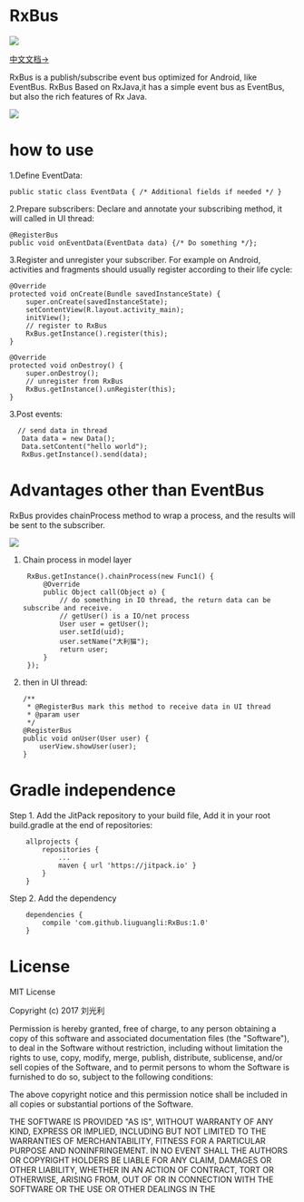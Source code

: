 # RxBus
[![](https://jitpack.io/v/liuguangli/RxBus.svg)](https://jitpack.io/#liuguangli/RxBus)

[中文文档->](https://github.com/liuguangli/RxBus/blob/master/README_CH.md)

RxBus is a publish/subscribe event bus optimized for Android, like EventBus.
RxBus Based on RxJava,it has a simple event bus as EventBus, but also the rich features of Rx Java.

![](https://github.com/liuguangli/RxBus/blob/master/RxBus.png)

# how to use

1.Define EventData:

    public static class EventData { /* Additional fields if needed */ }


2.Prepare subscribers: Declare and annotate your subscribing method, it will called in UI thread:

    @RegisterBus
    public void onEventData(EventData data) {/* Do something */};

3.Register and unregister your subscriber. For example on Android, activities and fragments should usually register according to their life cycle:

    @Override
    protected void onCreate(Bundle savedInstanceState) {
        super.onCreate(savedInstanceState);
        setContentView(R.layout.activity_main);
        initView();
        // register to RxBus
        RxBus.getInstance().register(this);
    }

    @Override
    protected void onDestroy() {
        super.onDestroy();
        // unregister from RxBus
        RxBus.getInstance().unRegister(this);
    }
3.Post events:


      // send data in thread
       Data data = new Data();
       Data.setContent("hello world");
       RxBus.getInstance().send(data);


# Advantages other than EventBus

RxBus provides chainProcess method to wrap a process, and the results will be sent to the subscriber.


![](https://github.com/liuguangli/RxBus/blob/master/RxBusChain.png)

1. Chain process in model layer

        RxBus.getInstance().chainProcess(new Func1() {
            @Override
            public Object call(Object o) {
                // do something in IO thread, the return data can be subscribe and receive.
                // getUser() is a IO/net process
                User user = getUser();
                user.setId(uid);
                user.setName("大利猫");
                return user;
            }
        });


2. then in UI thread:

       /**
        * @RegisterBus mark this method to receive data in UI thread
        * @param user
        */
       @RegisterBus
       public void onUser(User user) {
           userView.showUser(user);
       }

# Gradle independence

Step 1. Add the JitPack repository to your build file, Add it in your root build.gradle at the end of repositories:

       	allprojects {
       		repositories {
       			...
       			maven { url 'https://jitpack.io' }
       		}
       	}

Step 2. Add the dependency

       	dependencies {
       		compile 'com.github.liuguangli:RxBus:1.0'
       	}

# License

MIT License

Copyright (c) 2017 刘光利

Permission is hereby granted, free of charge, to any person obtaining a copy
of this software and associated documentation files (the "Software"), to deal
in the Software without restriction, including without limitation the rights
to use, copy, modify, merge, publish, distribute, sublicense, and/or sell
copies of the Software, and to permit persons to whom the Software is
furnished to do so, subject to the following conditions:

The above copyright notice and this permission notice shall be included in all
copies or substantial portions of the Software.

THE SOFTWARE IS PROVIDED "AS IS", WITHOUT WARRANTY OF ANY KIND, EXPRESS OR
IMPLIED, INCLUDING BUT NOT LIMITED TO THE WARRANTIES OF MERCHANTABILITY,
FITNESS FOR A PARTICULAR PURPOSE AND NONINFRINGEMENT. IN NO EVENT SHALL THE
AUTHORS OR COPYRIGHT HOLDERS BE LIABLE FOR ANY CLAIM, DAMAGES OR OTHER
LIABILITY, WHETHER IN AN ACTION OF CONTRACT, TORT OR OTHERWISE, ARISING FROM,
OUT OF OR IN CONNECTION WITH THE SOFTWARE OR THE USE OR OTHER DEALINGS IN THE